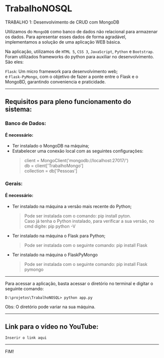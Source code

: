 # TrabalhoNOSQL

TRABALHO 1: Desenvolvimento de CRUD com MongoDB

Utilizamos do `MongoDB` como banco de dados não relacional para armazenar os dados.
Para apresentar esses dados de forma agradável, implementamos a solução de uma aplicação WEB básica.

Na aplicação, utilizamos de `HTML 5`, `CSS 3`, `JavaScript`, `Python` e `Bootstrap`.
Foram utilizados frameworks do python para auxiliar no desenvolvimento. São eles:  

`Flask`: Um micro framework para desenvolvimento web;  
e `Flask-PyMongo`, com o objetivo de fazer a ponte entre o Flask e o MongoBD, garantindo conveniencia e praticidade. 


--------------------------------------------------------------------


## Requisitos para pleno funcionamento do sistema:

### Banco de Dados:

#### É necessário:
* Ter instalado o MongoDB na máquina;
* Estabelecer uma conexão local com as seguintes configurações:
    > client = MongoClient('mongodb://localhost:27017/')  
    > db = client['TrabalhoMongo']  
    > collection = db['Pessoas']  


### Gerais:

#### É necessário:
* Ter instalado na máquina a versão mais recente do Python;
    > Pode ser instalada com o comando: pip install pyton.   
    > Caso já tenha o Python instalado, para verificar a sua versão, no cmd digite: pip python -V

* Ter instalado na máquina o Flask para Python;
    > Pode ser instalada com o seguinte comando: pip install Flask

* Ter instalado na máquina o FlaskPyMongo
    > Pode ser instalada com o seguinte comando: pip install Flask pymongo

----------------------------------------------------------------------

Para acessar a aplicação, basta acessar o diretório no terminal e digitar o seguinte comando:  
      
    D:\projetos\TrabalhoNOSQL> python app.py
    
Obs: O diretório pode variar na sua máquina.


----------------------------------------------------------------------

## Link para o vídeo no YouTube:

    Inserir o link aqui
----------------------------------------------------------------------

FIM!

